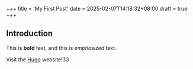 +++
title = 'My First Post'
date = 2025-02-07T14:18:32+08:00
draft = true
+++

## Introduction

This is **bold** text, and this is *emphasized* text.

Visit the [Hugo](https://gohugo.io) website!33